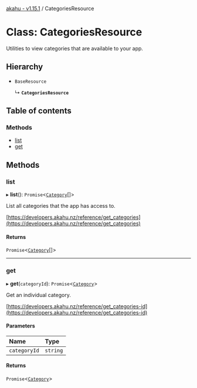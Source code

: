 [akahu - v1.15.1](../README.md) / CategoriesResource

# Class: CategoriesResource

Utilities to view categories that are available to your app.

## Hierarchy

- `BaseResource`

  ↳ **`CategoriesResource`**

## Table of contents

### Methods

- [list](CategoriesResource.md#list)
- [get](CategoriesResource.md#get)

## Methods

### list

▸ **list**(): `Promise`<[`Category`](../README.md#category)[]\>

List all categories that the app has access to.

[https://developers.akahu.nz/reference/get_categories](https://developers.akahu.nz/reference/get_categories)

#### Returns

`Promise`<[`Category`](../README.md#category)[]\>

___

### get

▸ **get**(`categoryId`): `Promise`<[`Category`](../README.md#category)\>

Get an individual category.

[https://developers.akahu.nz/reference/get_categories-id](https://developers.akahu.nz/reference/get_categories-id)

#### Parameters

| Name | Type |
| :------ | :------ |
| `categoryId` | `string` |

#### Returns

`Promise`<[`Category`](../README.md#category)\>
